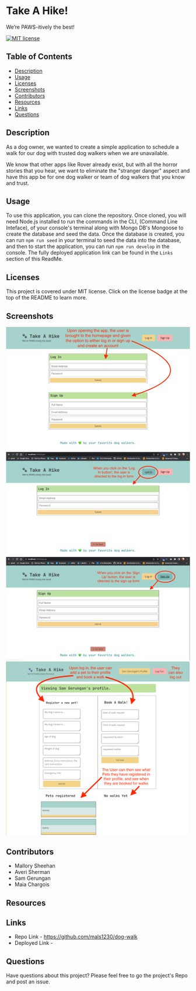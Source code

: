 # Take A Hike! 
We’re PAWS-itively the best! 

[![MIT license](https://img.shields.io/badge/License-MIT-green.svg)](https://lbesson.mit-license.org/)
  
## Table of Contents
* [Description](#description)
* [Usage](#usage)
* [Licenses](#licenses)
* [Screenshots](#screenshots)
* [Contributors](#contributors)
* [Resources](#resources)
* [Links](#links)
* [Questions](#questions)

## Description
As a dog owner, we wanted to create a simple application to schedule a walk for our dog with trusted dog walkers when we are unavailable. 

We know that other apps like Rover already exist, but with all the horror stories that you hear, we want to eliminate the "stranger danger" aspect and have this app be for one dog walker or team of dog walkers that you know and trust.

## Usage
To use this application, you can clone the repository. Once cloned, you will need Node.js installed to run the commands in the CLI, (Command Line Inteface), of your console's terminal along with Mongo DB's Mongoose to create the database and seed the data. Once the database is created, you can run `npm run seed` in your terminal to seed the data into the database, and then to start the application, you can run `npm run develop` in the console. The fully deployed application link can be found in the `Links` section of this ReadMe.

## Licenses
This project is covered under MIT license.  Click on the license badge at the top of the README to learn more.

## Screenshots
<img src="./images/homepage.png" alt="Screenshot of Homepage">
<img src="./images/login.png" alt="Screenshot of Log In Page">
<img src="./images/signup.png" alt="Screenshot of Sign Up Page">
<img src="./images/profile.png" alt="Screenshot of Profile Page">

## Contributors
* Mallory Sheehan
* Averi Sherman 
* Sam Gerungan
* Maia Chargois
## Resources

## Links
* Repo Link - https://github.com/mals1230/dog-walk
* Deployed Link - 

## Questions 
Have questions about this project? Please feel free to go the project's Repo and post an issue.